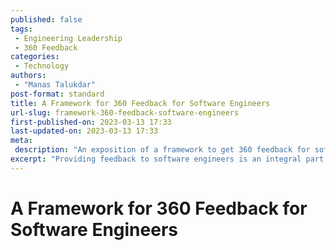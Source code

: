 ```yaml
---
published: false
tags:
 - Engineering Leadership
 - 360 Feedback
categories:
 - Technology
authors:
 - "Manas Talukdar"
post-format: standard
title: A Framework for 360 Feedback for Software Engineers
url-slug: framework-360-feedback-software-engineers
first-published-on: 2023-03-13 17:33
last-updated-on: 2023-03-13 17:33
meta:
 description: "An exposition of a framework to get 360 feedback for software engineers."
excerpt: "Providing feedback to software engineers is an integral part of supporting teams and organizations."
---
```


# A Framework for 360 Feedback for Software Engineers
